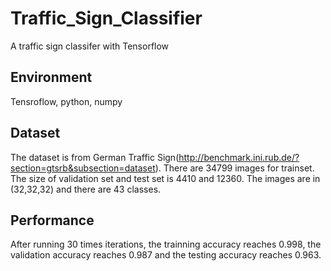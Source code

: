 # Traffic_Sign_Classifier
A traffic sign classifer with Tensorflow

## Environment 
  Tensroflow,
  python,
  numpy
  
## Dataset
The dataset is from German Traffic Sign(http://benchmark.ini.rub.de/?section=gtsrb&subsection=dataset). There are 34799 images for trainset. The size of validation set and test set is 4410 and 12360. The images are in (32,32,32) and there are 43 classes. 

## Performance
After running 30 times iterations, the trainning accuracy reaches 0.998, the validation accuracy reaches 0.987 and the testing accuracy reaches 0.963. 
